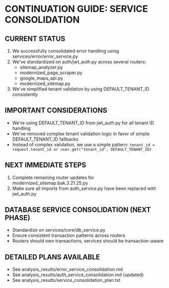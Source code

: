 # CONTINUATION GUIDE: SERVICE CONSOLIDATION

## CURRENT STATUS
1. We successfully consolidated error handling using services/error/error_service.py
2. We've standardized on auth/jwt_auth.py across several routers:
   - sitemap_analyzer.py
   - modernized_page_scraper.py
   - google_maps_api.py
   - modernized_sitemap.py
3. We've simplified tenant validation by using DEFAULT_TENANT_ID consistently

## IMPORTANT CONSIDERATIONS
- We're using DEFAULT_TENANT_ID from jwt_auth.py for all tenant ID handling
- We've removed complex tenant validation logic in favor of simple DEFAULT_TENANT_ID fallbacks
- Instead of complex validation, we use a simple pattern: `tenant_id = request.tenant_id or user.get("tenant_id", DEFAULT_TENANT_ID)`

## NEXT IMMEDIATE STEPS
1. Complete remaining router updates for modernized_sitemap.bak.3.21.25.py
2. Make sure all imports from auth_service.py have been replaced with jwt_auth.py

## DATABASE SERVICE CONSOLIDATION (NEXT PHASE)
- Standardize on services/core/db_service.py
- Ensure consistent transaction patterns across routers
- Routers should own transactions, services should be transaction-aware

## DETAILED PLANS AVAILABLE
- See analysis_results/error_service_consolidation.md
- See analysis_results/auth_service_consolidation.md (updated)
- See analysis_results/service_consolidation_plan.txt
